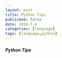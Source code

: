 ```yaml
---
layout: post
title: Python Tips
published: false
date: 2018-7-4
categories: [language]
tags: [language,python]
---
```


##### Python Tips
